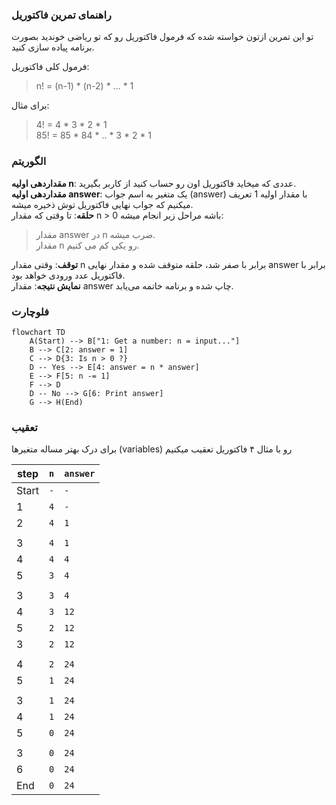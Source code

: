 ### راهنمای تمرین فاکتوریل

تو این تمرین ازتون خواسته شده که فرمول فاکتوریل رو که تو ریاضی خوندید بصورت برنامه پیاده سازی کنید.

فرمول کلی فاکتوریل:

> n! = (n-1) \* (n-2) \* ... \* 1

برای مثال:

> 4! = 4 \* 3 \* 2 \* 1  
> 85! = 85 \* 84 \* .. \* 3 \* 2 \* 1

### الگوریتم

**مقداردهی اولیه n**: عددی که میخاید فاکتوریل اون رو حساب کنید از کاربر بگیرید.  
**مقداردهی اولیه answer**: یک متغیر به اسم جواب (answer) با مقدار اولیه 1 تعریف میکنیم که جواب نهایی فاکتوریل توش ذخیره میشه.  
**حلقه**: تا وقتی که مقدار n > 0 باشه مراحل زیر انجام میشه:

> مقدار answer در n ضرب میشه.  
> مقدار n رو یکی کم می کنیم.

**توقف**: وقتی مقدار n برابر با صفر شد، حلقه متوقف شده و مقدار نهایی answer برابر با فاکتوریل عدد ورودی خواهد بود.  
**نمایش نتیجه**: مقدار answer چاپ شده و برنامه خاتمه می‌یابد.

### فلوچارت

```mermaid
flowchart TD
    A(Start) --> B["1: Get a number: n = input..."]
    B --> C[2: answer = 1]
    C --> D{3: Is n > 0 ?}
    D -- Yes --> E[4: answer = n * answer]
    E --> F[5: n -= 1]
    F --> D
    D -- No --> G[6: Print answer]
    G --> H(End)
```

### تعقیب

برای درک بهتر مساله متغیرها (variables) رو با مثال ۴ فاکتوریل تعقیب میکنیم

| step  | `n` | `answer` |
| ----- | --- | -------- |
| Start | `-` | `-`      |
| 1     | `4` | `-`      |
| 2     | `4` | `1`      |
|       |     |          |
| 3     | `4` | `1`      |
| 4     | `4` | `4`      |
| 5     | `3` | `4`      |
|       |     |          |
| 3     | `3` | `4`      |
| 4     | `3` | `12`     |
| 5     | `2` | `12`     |
| 3     | `2` | `12`     |
|       |     |          |
| 4     | `2` | `24`     |
| 5     | `1` | `24`     |
|       |     |          |
| 3     | `1` | `24`     |
| 4     | `1` | `24`     |
| 5     | `0` | `24`     |
|       |     |          |
| 3     | `0` | `24`     |
| 6     | `0` | `24`     |
| End   | `0` | `24`     |
